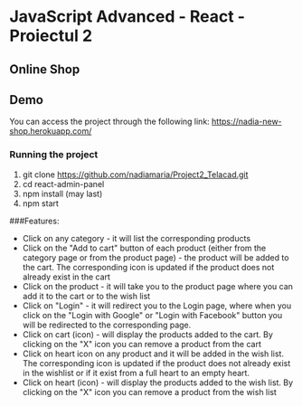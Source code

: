 # JavaScript Advanced - React - Proiectul 2

## Online Shop

## Demo
You can access the project through the following link: https://nadia-new-shop.herokuapp.com/

### Running the project

1. git clone https://github.com/nadiamaria/Project2_Telacad.git
2. cd react-admin-panel
3. npm install (may last)
4. npm start

###Features:

* Click on any category - it will list the corresponding products
* Click on the "Add to cart" button of each product (either from the category page or from the product page) - the product will be added to the cart. The corresponding icon is updated if the product does not already exist in the cart
* Click on the product - it will take you to the product page where you can add it to the cart or to the wish list
* Click on "Login" - it will redirect you to the Login page, where when you click on the "Login with Google" or "Login with Facebook" button you will be redirected to the corresponding page.
* Click on cart (icon) - will display the products added to the cart. By clicking on the "X" icon you can remove a product from the cart
* Click on heart icon on any product and it will be added in the wish list. The corresponding icon is updated if the product does not already exist in the wishlist or if it exist from a full heart to an empty heart.
* Click on heart (icon) - will display the products added to the wish list. By clicking on the "X" icon you can remove a product from the wish list
